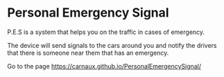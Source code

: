 # Personal Emergency Signal

P.E.S is a system that helps you on the traffic in cases of emergency.

The device will send signals to the cars around you and notify the drivers that there is someone near them that has an emergency.

Go to the page https://carnaux.github.io/PersonalEmergencySignal/
